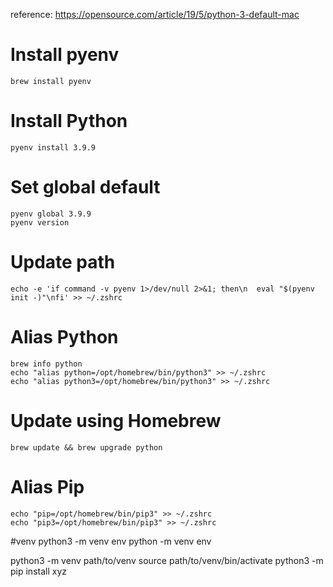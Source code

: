 reference: https://opensource.com/article/19/5/python-3-default-mac

# Install pyenv
```brew install pyenv```

# Install Python
```pyenv install 3.9.9```

# Set global default
```
pyenv global 3.9.9
pyenv version
```

# Update path
```echo -e 'if command -v pyenv 1>/dev/null 2>&1; then\n  eval "$(pyenv init -)"\nfi' >> ~/.zshrc```

# Alias Python
```
brew info python
echo "alias python=/opt/homebrew/bin/python3" >> ~/.zshrc
echo "alias python3=/opt/homebrew/bin/python3" >> ~/.zshrc
```
# Update using Homebrew
```brew update && brew upgrade python```

# Alias Pip
```
echo "pip=/opt/homebrew/bin/pip3" >> ~/.zshrc
echo "pip3=/opt/homebrew/bin/pip3" >> ~/.zshrc
```


#venv
python3 -m venv env
python -m venv env


python3 -m venv path/to/venv
    source path/to/venv/bin/activate
    python3 -m pip install xyz
